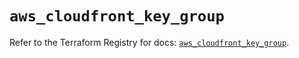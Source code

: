 # `aws_cloudfront_key_group`

Refer to the Terraform Registry for docs: [`aws_cloudfront_key_group`](https://registry.terraform.io/providers/hashicorp/aws/5.44.0/docs/resources/cloudfront_key_group).
